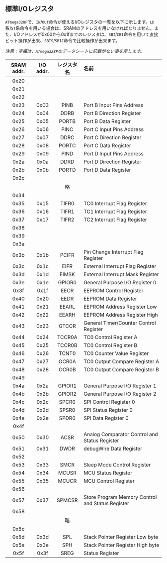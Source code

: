 ## 標準I/Oレジスタ

`ATmega328P`で、`IN`/`OUT`命令が使えるI/Oレジスタの一覧を以下に示します。`LD`系/`ST`系命令を用いる場合は、SRAMのアドレスを用いなければなりません。また、I/Oアドレスが0x00から0x1fまでのレジスタは、`SBI`/`CBI`命令を用いて直接ビット操作が出来、`SBIS`/`SBIC`命令で比較操作が出来ます。

*注意：空欄は、`ATmega328P`のデータシートに記載がない事を示します。*

|SRAM addr.|I/O addr.|レジスタ名|名前|
|:--:|:--:|:--:|:--|
|0x20|&nbsp;|&nbsp;|&nbsp;|
|0x21|&nbsp;|&nbsp;|&nbsp;|
|0x22|&nbsp;|&nbsp;|&nbsp;|
|0x23|0x03|PINB|Port B Input Pins Address|
|0x24|0x04|DDRB|Port B Direction Register|
|0x25|0x05|PORTB|Port B Data Register|
|0x26|0x06|PINC|Port C Input Pins Address|
|0x27|0x07|DDRC|Port C Direction Register|
|0x28|0x08|PORTC|Port C Data Register|
|0x29|0x09|PIND|Port D Input Pins Address|
|0x2a|0x0a|DDRD|Port D Direction Register|
|0x2b|0x0b|PORTD|Port D Data Register|
|0x2c|&nbsp;|&nbsp;|&nbsp;|
|&nbsp;|&nbsp;|略|&nbsp;|
|0x34|&nbsp;|&nbsp;|&nbsp;|
|0x35|0x15|TIFR0|TC0 Interrupt Flag Register|
|0x36|0x16|TIFR1|TC1 Interrupt Flag Register|
|0x37|0x17|TIFR2|TC2 Interrupt Flag Register|
|0x38|&nbsp;|&nbsp;|&nbsp;|
|0x39|&nbsp;|&nbsp;|&nbsp;|
|0x3a|&nbsp;|&nbsp;|&nbsp;|
|0x3b|0x1b|PCIFR|Pin Change Interrupt Flag Register|
|0x3c|0x1c|EIFR|External Interrupt Flag Register|
|0x3d|0x1d|EIMSK|External Interrupt Mask Register|
|0x3e|0x1e|GPIOR0|General Purpose I/O Register 0|
|0x3f|0x1f|EECR|EEPROM Control Register|
|0x40|0x20|EEDR|EEPROM Data Register|
|0x41|0x21|EEARL|EEPROM Address Register Low|
|0x42|0x22|EEARH|EEPROM Address Register High|
|0x43|0x23|GTCCR|General Timer/Counter Control Register|
|0x44|0x24|TCCR0A|TC0 Control Register A|
|0x45|0x25|TCCR0B|TC0 Control Register B|
|0x46|0x26|TCNT0|TC0 Counter Value Register|
|0x47|0x27|OCR0A|TC0 Output Compare Register A|
|0x48|0x28|OCR0B|TC0 Output Compare Register B|
|0x49|&nbsp;|&nbsp;|&nbsp;|
|0x4a|0x2a|GPIOR1|General Purpose I/O Register 1|
|0x4b|0x2b|GPIOR2|General Purpose I/O Register 2|
|0x4c|0x2c|SPCR0|SPI Control Register 0|
|0x4d|0x2d|SPSR0|SPI Status Register 0|
|0x4e|0x2e|SPDR0|SPI Data Register 0|
|0x4f|&nbsp;|&nbsp;|&nbsp;|
|0x50|0x30|ACSR|Analog Comparator Control and Status Register|
|0x51|0x31|DWDR|debugWire Data Register|
|0x52|&nbsp;|&nbsp;|&nbsp;|
|0x53|0x33|SMCR|Sleep Mode Control Register|
|0x54|0x34|MCUSR|MCU Status Register|
|0x55|0x35|MCUCR|MCU Control Register|
|0x56|&nbsp;|&nbsp;|&nbsp;|
|0x57|0x37|SPMCSR|Store Program Memory Control and Status Register|
|0x58|&nbsp;|&nbsp;|&nbsp;|
|&nbsp;|&nbsp;|略|&nbsp;|
|0x5c|&nbsp;|&nbsp;|&nbsp;|
|0x5d|0x3d|SPL|Stack Pointer Register Low byte|
|0x5e|0x3e|SPH|Stack Pointer Register High byte|
|0x5f|0x3f|SREG|Status Register|




